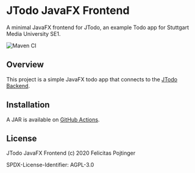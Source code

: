# JTodo JavaFX Frontend

A minimal JavaFX frontend for JTodo, an example Todo app for Stuttgart Media University SE1.

![Maven CI](https://github.com/pojntfx/jtodo-frontend-javafx/workflows/Maven%20CI/badge.svg)

## Overview

This project is a simple JavaFX todo app that connects to the [JTodo Backend](https://github.com/pojntfx/jtodo-backend).

## Installation

A JAR is available on [GitHub Actions](https://github.com/pojntfx/jtodo-frontend-javafx/actions).

## License

JTodo JavaFX Frontend (c) 2020 Felicitas Pojtinger

SPDX-License-Identifier: AGPL-3.0
